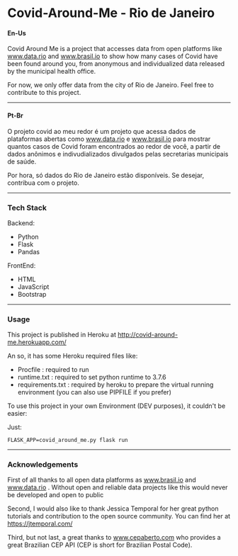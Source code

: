 # Covid-Around-Me - Rio de Janeiro


#### En-Us
Covid Around Me is a project that accesses data from open platforms like
www.data.rio and www.brasil.io to show how many cases of Covid have been found around you, from
anonymous and individualized data released by the municipal health office.

For now, we only offer data from the city of Rio de Janeiro. Feel free to contribute to this project.

---
#### Pt-Br
O projeto covid ao meu redor é um projeto que acessa dados de plataformas abertas como
www.data.rio e www.brasil.io para mostrar quantos casos de Covid foram encontrados ao redor de você, a partir
de dados anônimos e indivudializados divulgados pelas secretarias municipais de saúde.

Por hora, só dados do Rio de Janeiro estão disponíveis. Se desejar, contribua com o projeto.

---

### Tech Stack
Backend:
- Python
- Flask
- Pandas

FrontEnd:
- HTML
- JavaScript
- Bootstrap

---

### Usage

This project is published in Heroku at http://covid-around-me.herokuapp.com/

An so, it has some Heroku required files like:
- Procfile : required to run 
- runtime.txt : required to set python runtime to 3.7.6
- requirements.txt : required by heroku to prepare the virtual running environment (you can also use PIPFILE 
if you prefer)

To use this project in your own Environment (DEV purposes), it couldn't be easier:

Just:

```
FLASK_APP=covid_around_me.py flask run
```

---

### Acknowledgements

First of all thanks to all open data platforms as www.brasil.io and www.data.rio . Without open and 
reliable data projects like this would never be developed and open to public

Second, I would also like to thank Jessica Temporal 
for her great python tutorials and contribution to the 
open source community. You can find her at https://jtemporal.com/

Third, but not last, a great thanks to www.cepaberto.com
who provides a great Brazilian CEP API (CEP is short for Brazilian Postal Code).   